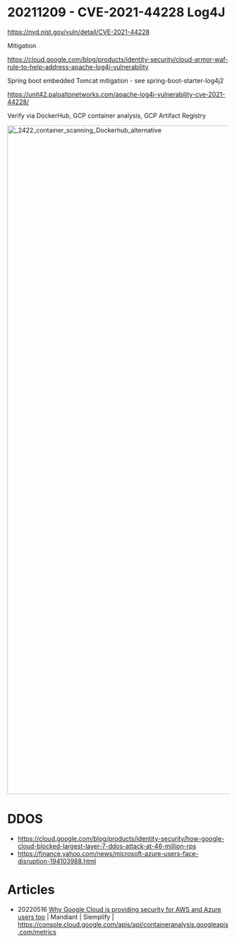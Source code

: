 
# 20211209 - CVE-2021-44228 Log4J

https://nvd.nist.gov/vuln/detail/CVE-2021-44228

Mitigation

https://cloud.google.com/blog/products/identity-security/cloud-armor-waf-rule-to-help-address-apache-log4j-vulnerability

Spring boot embedded Tomcat mitigation - see spring-boot-starter-log4j2

https://unit42.paloaltonetworks.com/apache-log4j-vulnerability-cve-2021-44228/

Verify via DockerHub, GCP container analysis, GCP Artifact Registry

<img width="1511" alt="_2422_container_scanning_Dockerhub_alternative" src="https://user-images.githubusercontent.com/94715080/169152202-08425e7f-2f4a-4b6f-a871-8f61188cc9b9.png">

# DDOS
- https://cloud.google.com/blog/products/identity-security/how-google-cloud-blocked-largest-layer-7-ddos-attack-at-46-million-rps
- https://finance.yahoo.com/news/microsoft-azure-users-face-disruption-194103988.html

# Articles
- 20220516 [Why Google Cloud is providing security for AWS and Azure users too](https://www.protocol.com/enterprise/google-cloud-security-aws-azure) | Mandiant | Siemplify | https://console.cloud.google.com/apis/api/containeranalysis.googleapis.com/metrics
